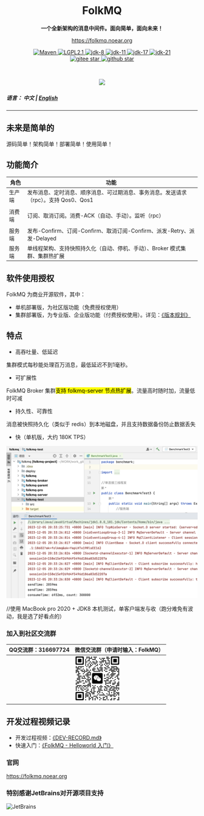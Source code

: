 <h1 align="center" style="text-align:center;">
  FolkMQ
</h1>
<p align="center">
	<strong>一个全新架构的消息中间件。面向简单，面向未来！</strong>
</p>

<p align="center">
	<a href="https://folkmq.noear.org/">https://folkmq.noear.org</a>
</p>


<p align="center">
    <a target="_blank" href="https://search.maven.org/artifact/org.noear/folkmq">
        <img src="https://img.shields.io/maven-central/v/org.noear/folkmq.svg?label=Maven%20Central" alt="Maven" />
    </a>
    <a target="_blank" href="LICENSE">
		<img src="https://img.shields.io/:license-LGPL2.1-blue.svg" alt="LGPL2.1" />
	</a>
   <a target="_blank" href="https://www.oracle.com/java/technologies/javase/javase-jdk8-downloads.html">
		<img src="https://img.shields.io/badge/JDK-8-green.svg" alt="jdk-8" />
	</a>
    <a target="_blank" href="https://www.oracle.com/java/technologies/javase/jdk11-archive-downloads.html">
		<img src="https://img.shields.io/badge/JDK-11-green.svg" alt="jdk-11" />
	</a>
    <a target="_blank" href="https://www.oracle.com/java/technologies/javase/jdk17-archive-downloads.html">
		<img src="https://img.shields.io/badge/JDK-17-green.svg" alt="jdk-17" />
	</a>
    <a target="_blank" href="https://www.oracle.com/java/technologies/javase/jdk21-archive-downloads.html">
		<img src="https://img.shields.io/badge/JDK-21-green.svg" alt="jdk-21" />
	</a>
    <br />
    <a target="_blank" href='https://gitee.com/noear/folkmq/stargazers'>
        <img src='https://gitee.com/noear/folkmq/badge/star.svg' alt='gitee star'/>
    </a>
    <a target="_blank" href='https://github.com/noear/folkmq/stargazers'>
        <img src="https://img.shields.io/github/stars/noear/folkmq.svg?logo=github" alt="github star"/>
    </a>
</p>

<br/>
<p align="center">
	<a href="https://jq.qq.com/?_wv=1027&k=kjB5JNiC">
	<img src="https://img.shields.io/badge/QQ交流群-870505482-orange"/></a>
</p>

##### 语言： 中文 | [English](README.md)

<hr />

## 未来是简单的

源码简单！架构简单！部署简单！使用简单！

## 功能简介

| 角色  | 功能                                                     | 
|-----|--------------------------------------------------------|
| 生产端 | 发布消息、定时消息、顺序消息、可过期消息、事务消息。发送请求（rpc）。支持 Qos0、Qos1       |
|     |                                                        |  
| 消费端 | 订阅、取消订阅。消费-ACK（自动、手动）。监听（rpc）                          |    
|     |                                                        |    
| 服务端 | 发布-Confirm、订阅-Confirm、取消订阅-Confirm、派发-Retry、派发-Delayed | 
| 服务端 | 单线程架构、支持快照持久化（自动、停机、手动）、Broker 模式集群、集群热扩展              |   



## 软件使用授权

FolkMQ 为商业开源软件，其中：

* 单机部署版，为社区版功能（免费授权使用）
* 集群部署版，为专业版、企业版功能（付费授权使用）。详见：[《版本规划》](https://folkmq.noear.org/article/edition)


## 特点


* 高吞吐量、低延迟

集群模式每秒能处理百万消息，最低延迟不到1毫秒。

* 可扩展性

FolkMQ Broker 集群<mark>支持 folkmq-server 节点热扩展</mark>。流量高时随时加，流量低时可减

* 持久性、可靠性

消息被快照持久化（类似于 redis）到本地磁盘，并且支持数据备份防止数据丢失


* 快（单机版，大约 180K TPS）

<img src="DEV-TEST.png" width="600" />

//使用 MacBook pro 2020 + JDK8 本机测试，单客户端发与收（跑分难免有波动，我是选了好看点的）

### 加入到社区交流群

| QQ交流群：316697724                       | 微信交流群（申请时输入：FolkMQ）          |
|---------------------------|----------------------------------------|
|        | <img src="group_wx.png" width="120" /> 



## 开发过程视频记录

* 开发过程视频：[《DEV-RECORD.md》](DEV-RECORD.md)
* 快速入门：[《FolkMQ - Helloworld 入门》](https://www.bilibili.com/video/BV1Yj411L7fB/)

### 官网

https://folkmq.noear.org

### 特别感谢JetBrains对开源项目支持

<a href="https://jb.gg/OpenSourceSupport">
  <img src="https://user-images.githubusercontent.com/8643542/160519107-199319dc-e1cf-4079-94b7-01b6b8d23aa6.png" align="left" height="100" width="100"  alt="JetBrains">
</a>

